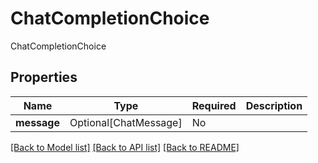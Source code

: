 # ChatCompletionChoice

ChatCompletionChoice

## Properties
| Name | Type | Required | Description |
| ------------ | ------------- | ------------- | ------------- |
**message** | Optional[ChatMessage] | No |  |


[[Back to Model list]](../../../README.md#models-v1-link) [[Back to API list]](../../README.md#documentation-for-api-endpoints) [[Back to README]](../../README.md)
